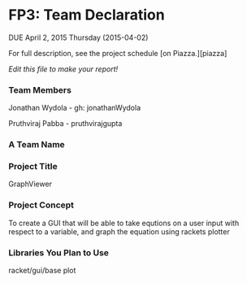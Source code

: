 # FP3: Team Declaration
DUE April 2, 2015 Thursday (2015-04-02)

For full description, see the project schedule [on Piazza.][piazza]

<i>Edit this file to make your report!</i>

### Team Members
Jonathan Wydola - gh: jonathanWydola

Pruthviraj Pabba - pruthvirajgupta

### A Team Name


### Project Title
GraphViewer

### Project Concept
To create a GUI that will be able to take equtions on a user input with respect to a variable, and graph the equation using rackets plotter

### Libraries You Plan to Use 
racket/gui/base
plot



